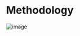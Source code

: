 # Methodology 
![image](https://github.com/BanashreeSaren/Machine_Learning/assets/158801637/9966045a-5b10-4831-866a-7faaeb786d69)

